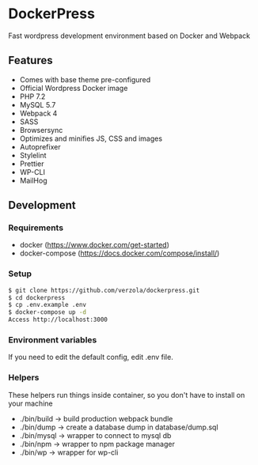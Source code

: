 # DockerPress
Fast wordpress development environment based on Docker and Webpack

## Features
- Comes with base theme pre-configured
- Official Wordpress Docker image
- PHP 7.2
- MySQL 5.7
- Webpack 4
- SASS
- Browsersync
- Optimizes and minifies JS, CSS and images
- Autoprefixer
- Stylelint
- Prettier
- WP-CLI
- MailHog

## Development

### Requirements
- docker (https://www.docker.com/get-started)
- docker-compose (https://docs.docker.com/compose/install/)

### Setup
```sh
$ git clone https://github.com/verzola/dockerpress.git
$ cd dockerpress
$ cp .env.example .env
$ docker-compose up -d
Access http://localhost:3000
```

### Environment variables
If you need to edit the default config, edit .env file.

### Helpers
These helpers run things inside container, so you don't have to install on your machine

- ./bin/build -> build production webpack bundle
- ./bin/dump -> create a database dump in database/dump.sql
- ./bin/mysql -> wrapper to connect to mysql db
- ./bin/npm -> wrapper to npm package manager
- ./bin/wp -> wrapper for wp-cli
